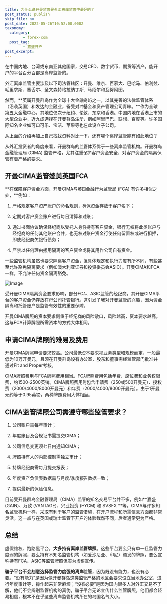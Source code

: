```yaml
---
title: 为什么说开曼监管是外汇离岸监管中最好的？
post_status: publish
skip_file: no
post_date: 2022-05-26T10:52:00.000Z
taxonomy:
  category:
        - forex-com
  post_tag:
        - 嘉盛开户
post_excerpt: 
---
```

在中国内地、台湾或东南亚其他国家，交易CFD、数字货币、期货等资产，能开户的平台百分百都是离岸监管的。

外汇离岸监管主要涉及以下司法管辖区：开曼、维京、百慕大、巴哈马、伯利兹、毛里求斯、塞舌尔、圣文森特格拉纳丁斯、马绍尔和瓦努阿图。

然而，**英属开曼群岛作为全球十大金融岛屿之一，以其完善的法律监管体系（沿袭英国）和发达的金融业，备受对冲基金和资产管理公司青睐。**作为全球第五大金融中心，其地位仅次于纽约、伦敦、东京和香港。中国内地在香港上市的大型企业中，近九成选择在开曼群岛注册，例如阿里巴巴、联想、百度等。许多国际知名企业如可口可乐、宝洁、苹果等也在此设立子公司。

从上面的介绍再加上自己找找资料对比一下，还有哪个离岸监管能有如此地位？

从外汇投资者的角度来看，开曼群岛的监管体系优于一些离岸监管机构。开曼群岛金融管理局 (CIMA) 监管严格，尤其注重保护客户资金安全，对客户资金的隔离保管有着严格的要求。

## 开曼CIMA监管媲美英国FCA

**在保障客户资金方面，开曼CIMA与英国金融行为监管局 (FCA) 有许多相似之处，**例如：

1. 严格规定客户资产账户的命名规则，确保资金存放于客户名下；

1. 定期对客户资金账户进行每日清算和对账；

1. 通过书面协议确保经纪商以受托人身份持有客户资金，银行无权将此类账户与经纪商的任何其他账户合并，也无权对账户资金行使任何留置权或进行扣押，即使经纪商欠银行债务；

1. 严禁以任何理由挪用隔离的客户资金或将其用作公司自有资金。

一些监管机构虽然也要求隔离客户资金，但具体规定和执行力度有所不同，有些甚至允许豁免隔离要求（例如澳大利亚证券和投资委员会ASIC）。开曼CIMA和FCA一样，不允许任何资金隔离豁免。

![Image](https://prod-files-secure.s3.us-west-2.amazonaws.com/39ed1227-6d7d-4570-be36-9ccd4a2c4241/bd849744-3fcb-4a37-8312-357962c8f065/image.png?X-Amz-Algorithm=AWS4-HMAC-SHA256&X-Amz-Content-Sha256=UNSIGNED-PAYLOAD&X-Amz-Credential=ASIAZI2LB466XAMYLCK4%2F20250209%2Fus-west-2%2Fs3%2Faws4_request&X-Amz-Date=20250209T161358Z&X-Amz-Expires=3600&X-Amz-Security-Token=IQoJb3JpZ2luX2VjEI%2F%2F%2F%2F%2F%2F%2F%2F%2F%2F%2FwEaCXVzLXdlc3QtMiJIMEYCIQCSZXToDXoKDw%2Fo07yMTJNKHdVQHuvOwtOHEKIrCC2pmgIhAJTJit8YYSLtJPvBXB7%2F8HxXeRzvfZvR2ZarZcjaGgItKogECKj%2F%2F%2F%2F%2F%2F%2F%2F%2F%2FwEQABoMNjM3NDIzMTgzODA1IgyiKCMaKe0BYRGAEgUq3ANIpvdraNlSjYURGL94YsT0Hmqfl7s3l0A%2Bef4oT%2Fj0KaPC86OvY9KouIuRy4S%2FDnxmj6wMzGaHWQb6K%2FFDozIpYboaa1ctIlkXLYPX16rdipWo5%2BzxmLUxzg3abpxGB2CZbMWpRxRbCGtvAvuqh0oOXVUcdDhdmbUeTJtxGoS9RjLBq6rsjRTOX3XcdEx25LJ50AD85HXIsQlb5nSP%2FNcT2JoaIRldJ4kKPkWOgN7Y%2BLn4DMrIMv50ZvvinxAy5OWBhXJAbFo2VGGXJHnhLrAKJ1aLV%2FbINrBTdXkRsDgSZrUS7dqfzpTl1%2FkQXupgYnLJxHnLrDvCWOdchBkfQNTPzb%2FnfA3CFYAEY%2Fp8MOrEYJEZIWRWwe%2F597d1X9eiH4OjefL1NUd7c3hjuhjoZz7hjKVZE09mviePNJsITxaSAn9z9HIyNUA3gnRicNLAEwG3kHfueayvCTijlqnf9Z8N8RYzJ4YhOo1oAsi0Xzls%2BjckK10xTRBEAyg5bC0RYZ%2BZOzEDyWjNyeKn0%2F2oC8MMxD9BUtrEyZOvtMSNWHLnQ8INb%2B8gEXGNHmIInJAi9OhDjaNO7TAzZoIqJt8dP%2BM8Vr5USwAspxA8a6fZrXcfDnbG07McEdHTuYPp%2BTDygaO9BjqkAT9CZAx8%2FFFkcmGwWcZUWQKzlz%2BfrzWSG44XYARbmvqInV%2B0rnTA5eSr%2FnreGavB6AEiWue1vXOqYIMIGiVxxP5Ra0P0zV3vDoqrwMHq0j7cvZAjcV71X6HDigVq5bArT3lVM4ZgJ2u7s6wlmtW8h%2BIF%2FRPE8GKzg4tBuHxVs34NYSViYnhKxxm8cADmtsQ8HKywBfZ5asR2Qp1Y88JwMjCyTG72&X-Amz-Signature=709af0083359417a4b095f26926569dfb0b6934aae53610e2fe190d81598b684&X-Amz-SignedHeaders=host&x-id=GetObject)

受开曼CIMA隔离资金要求影响，部分FCA、ASIC监管的经纪商，其开曼CIMA平台的客户资金仍存放在母公司托管银行。这引发了我对开曼监管的兴趣，因为资金隔离和托管账户是监管有效性的重要保障。

开曼CIMA牌照的资本要求侧重于经纪商的风险敞口，风险越高，资本要求越高。这与FCA计算牌照所需资本的方式大体相同。

## **申请CIMA牌照的难易及费用**

开曼CIMA牌照申请要求较高。公司最低资本要求视业务类型和规模而定，一般最低为10万开曼元，且须在开曼群岛设有办公室，股东和董事需经监管部门批准并通过Fit and Proper考核。

CIMA牌照费用与FCA牌照费用相当。FCA牌照费用包括年费、席位费和业务权限费，约1500-2500英镑。CIMA牌照费用则包含申请费（250或500开曼元）、授权费（2000/4000/8000开曼元）和年费（2000/4000/8000开曼元）。由于1开曼元约等于0.95英镑，两种牌照费用大体相当。

## CIMA监管牌照公司需遵守哪些监管要求？

1. 公司账户需每年审计；

1. 年度账目及合规证书需提交CIMA；

1. 公司信息变更须七日内通知CIMA；

1. 牌照持有人的内部控制需独立审计；

1. 持牌经纪商需每月提交报表；

1. 年度资产负债表数据需与月度/季度报告数据一致；

1. 提供最新的保险信息。

目前受开曼群岛金融管理局（CIMA）监管的知名交易平台并不多，例如**嘉盛 (GAIN)、万致 (VANTAGE)、兴业投资 (HYCM) 和 SVSFX **等。CIMA与许多知名监管机构一样，采取有利于客户的监管措施，在开户流程和所需信息方面都非常灵活。这一点与在英国或瑞士监管下开户的体验截然不同，后者通常更为严格。

## 总结

虚假维权、跑路黑平台，**大多持有离岸监管牌照**。这些平台要么只有单一且监管力度弱的牌照，要么持有不知名监管机构（如爱沙尼亚、印尼）颁发的牌照，要么宣称持有FCA、ASIC等监管牌照但实为虚假宣传。

**骗子平台不会刻意选择监管力度强的离岸监管**，因为既没有能力，也没有必要。“没有能力”是因为像开曼群岛这类监管严格的地区会要求设立当地办公室、进行年度审计等，操作起来非常麻烦；“没有必要”是因为国内很多人对外汇交易不了解，他们不会辨别监管机构的真伪，骗子平台无论宣传什么监管牌照，他们都会轻易相信，根本不在乎这些离岸监管机构所在的岛国名气大小。